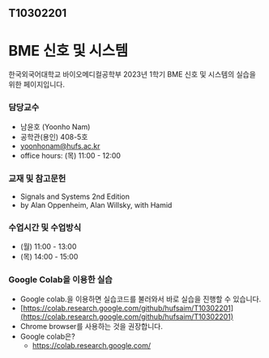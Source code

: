 ## T10302201

# BME 신호 및 시스템
한국외국어대학교 바이오메디컬공학부 2023년 1학기 BME 신호 및 시스템의 실습을 위한 페이지입니다. 

### 담당교수
- 남윤호 (Yoonho Nam)
- 공학관(용인) 408-5호
- yoonhonam@hufs.ac.kr
- office hours: (목) 11:00 - 12:00

### 교재 및 참고문헌
- Signals and Systems 2nd Edition
- by Alan Oppenheim, Alan Willsky, with Hamid

### 수업시간 및 수업방식
- (월) 11:00 - 13:00
- (목) 14:00 - 15:00

### Google Colab을 이용한 실습
- Google colab.을 이용하면 실습코드를 불러와서 바로 실습을 진행할 수 있습니다.
- [https://colab.research.google.com/github/hufsaim/T10302201](https://colab.research.google.com/github/hufsaim/T10302201)
- Chrome browser를 사용하는 것을 권장합니다.
- Google colab은?
    - https://colab.research.google.com/

